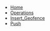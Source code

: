 <!-- docs/Insert_Geofence/_sidebar.md -->

* [Home](/)
* [Operations](/op/)
* [Insert_Geofence](/op/Insert_Geofence/)
* [Push](/push/)